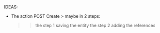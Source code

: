 IDEAS:

- The action POST Create > maybe in 2 steps:
    >> the step 1 saving the entity
    >> the step 2 adding the references



